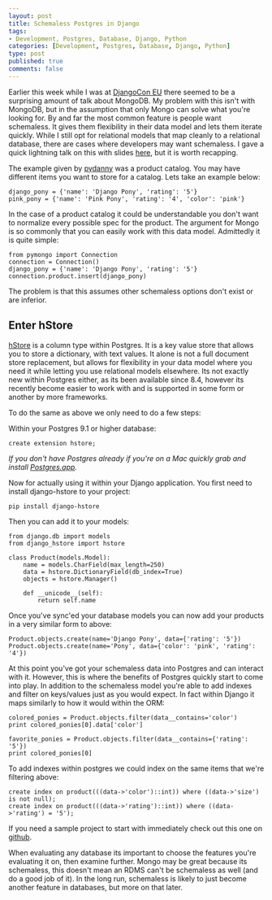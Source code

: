 ```yaml
--- 
layout: post
title: Schemaless Postgres in Django
tags: 
- Development, Postgres, Database, Django, Python
categories: [Development, Postgres, Database, Django, Python]
type: post
published: true
comments: false
---
```


Earlier this week while I was at [DjangoCon EU](http://lanyrd.com/2012/djangocon-europe/) there seemed to be a surprising amount of talk about MongoDB. My problem with this isn't with MongoDB, but in  the assumption that only Mongo can solve what you're looking for. By and far the most common feature is people want schemaless. It gives them flexibility in their data model and lets them iterate quickly. While I still opt for relational models that map cleanly to a relational database, there are cases where developers may want schemaless. I gave a quick lightning talk on this with slides [here](https://speakerdeck.com/u/craigkerstiens/p/django-and-hstore), but it is worth recapping.

The example given by [pydanny](http://www.twitter.com/pydanny) was a product catalog. You may have different items you want to store for a catalog. Lets take an example below:

    django_pony = {'name': 'Django Pony', 'rating': '5'}
    pink_pony = {'name': 'Pink Pony', 'rating': '4', 'color': 'pink'}

In the case of a product catalog it could be understandable you don't want to normalize every possible spec for the product. The argument for Mongo is so commonly that you can easily work with this data model. Admittedly it is quite simple:

    from pymongo import Connection
    connection = Connection()
    django_pony = {'name': 'Django Pony', 'rating': '5'}
    connection.product.insert(django_pony)

The problem is that this assumes other schemaless options don't exist or are inferior. 

## Enter hStore

[hStore](http://www.postgresql.org/docs/8.4/static/hstore.html) is a column type within Postgres. It is a key value store that allows you to store a dictionary, with text values. It alone is not a full document store replacement, but allows for flexibility in your data model where you need it while letting you use relational models elsewhere. Its not exactly new within Postgres either, as its been available since 8.4, however its recently become easier to work with and is supported in some form or another by more frameworks. 

To do the same as above we only need to do a few steps:

<!-- more -->

Within your Postgres 9.1 or higher database:

    create extension hstore;

*If you don't have Postgres already if you're on a Mac quickly grab and install [Postgres.app](http://postgresapp.com).* 

Now for actually using it within your Django application. You first need to install django-hstore to your project:

    pip install django-hstore

Then you can add it to your models:

	from django.db import models
	from django_hstore import hstore

	class Product(models.Model):
	    name = models.CharField(max_length=250)
	    data = hstore.DictionaryField(db_index=True)
	    objects = hstore.Manager()

	    def __unicode__(self):
	        return self.name
	
Once you've sync'ed your database models you can now add your products in a very similar form to above:

    Product.objects.create(name='Django Pony', data={'rating': '5'})
    Product.objects.create(name='Pony', data={'color': 'pink', 'rating': '4'})

At this point you've got your schemaless data into Postgres and can interact with it. However, this is where the benefits of Postgres quickly start to come into play. In addition to the schemaless model you're able to add indexes and filter on keys/values just as you would expect. In fact within Django it maps similarly to how it would within the ORM:

    colored_ponies = Product.objects.filter(data__contains='color')
    print colored_ponies[0].data['color']

    favorite_ponies = Product.objects.filter(data__contains={'rating': '5'})
    print colored_ponies[0]

To add indexes within postgres we could index on the same items that we're filtering above:

    create index on product(((data->'color')::int)) where ((data->'size') is not null);
    create index on product(((data->'rating')::int)) where ((data->'rating') = '5');

If you need a sample project to start with immediately check out this one on [github](https://github.com/craigkerstiens/hstore-demo).

When evaluating any database its important to choose the features you're evaluating it on, then examine further. Mongo may be great because its schemaless, this doesn't mean an RDMS can't be schemaless as well (and do a good job of it). In the long run, schemaless is likely to just become another feature in databases, but more on that later.